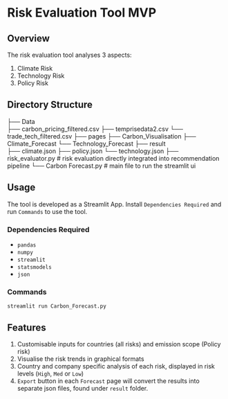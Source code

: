 # Risk Evaluation Tool MVP

## Overview
The risk evaluation tool analyses 3 aspects:
1. Climate Risk
2. Technology Risk
3. Policy Risk

## Directory Structure 
├── Data           
    ├── carbon_pricing_filtered.csv
    ├── temprisedata2.csv
    └── trade_tech_filtered.csv
├── pages
    ├── Carbon_Visualisation
    ├── Climate_Forecast
    └── Technology_Forecast
├── result  
    ├── climate.json
    ├── policy.json
    └── technology.json
├── risk_evaluator.py    # risk evaluation directly integrated into recommendation pipeline
└── Carbon Forecast.py   # main file to run the streamlit ui


## Usage
The tool is developed as a Streamlit App. Install `Dependencies Required` and run `Commands` to use the tool. 

### Dependencies Required

*   `pandas`
*   `numpy`
*   `streamlit`
*   `statsmodels`
*   `json`

### Commands
```
streamlit run Carbon_Forecast.py
```

## Features
1. Customisable inputs for countries (all risks) and emission scope (Policy risk)
2. Visualise the risk trends in graphical formats
3. Country and company specific analysis of each risk, displayed in risk levels (`High`, `Med` or `Low`) 
4. `Export` button in each `Forecast` page will convert the results into separate json files, found under `result` folder. 